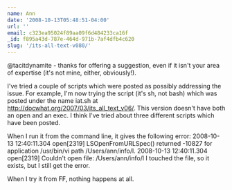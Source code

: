 ```yaml
---
name: Ann
date: '2008-10-13T05:48:51-04:00'
url: ''
email: c323ea95024f89aa09f6d484233ca16f
_id: f895a43d-787e-464d-971b-7af4dfb4c620
slug: '/its-all-text-v080/'
---
```


@tacitdynamite - thanks for offering a suggestion, even if it isn't your area
of expertise (it's not mine, either, obviously!).

I've tried a couple of scripts which were posted as possibly addressing the
issue. For example, I'm now trying the script (it's sh, not bash) which was
posted under the name iat.sh at http://docwhat.org/2007/03/its_all_text_v06/.
This version doesn't have both an open and an exec. I think I've tried about
three different scripts which have been posted.

When I run it from the command line, it gives the following error: 2008-10-13
12:40:11.304 open[2319] LSOpenFromURLSpec() returned -10827 for application
/usr/bin/vi path /Users/ann/info/l. 2008-10-13 12:40:11.304 open[2319]
Couldn't open file: /Users/ann/info/l I touched the file, so it exists, but I
still get the error.

When I try it from FF, nothing happens at all.
